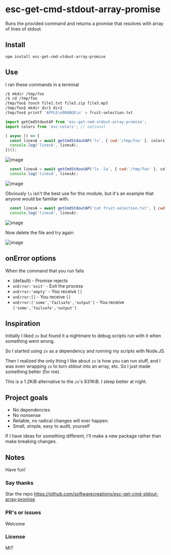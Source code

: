 # esc-get-cmd-stdout-array-promise
Runs the provided command and returns a promise that resolves with array of lines of stdout.

## Install
`npm install esc-get-cmd-stdout-array-promise`

## Use
I ran these commands in a terminal
```sh
/$ mkdir /tmp/foo
/$ cd /tmp/foo
/tmp/foo$ touch file1.txt file2.zip file3.mp3
/tmp/foo$ mkdir dir1 dir2
/tmp/foo$ printf 'APPLE\nORANGE\n' > fruit-selection.txt
```

```javascript
import getCmdStdoutAP from 'esc-get-cmd-stdout-array-promise';
import colors from 'esc-colors'; // optional

( async () => {
  const linesA = await getCmdStdoutAP('ls', { cwd:'/tmp/foo' }, colors);
  console.log('linesA', linesA);
})();
```
![image](https://github.com/user-attachments/assets/9d073807-fce1-411b-96c4-82e794fa8e38)

```JavaScript
  const linesA = await getCmdStdoutAP('ls -la', { cwd:'/tmp/foo' }, colors);
  console.log('linesA', linesA);
```
![image](https://github.com/user-attachments/assets/272a2b45-2bcb-4884-ba5d-c90c1dd8e0ea)

Obviously `ls` isn't the best use for this module, but it's an example that anyone would be familiar with.

```JavaScript
  const linesA = await getCmdStdoutAP('cat fruit-selection.txt', { cwd:'/tmp/foo', onError:['GRAPE'] }, colors);
  console.log('linesA', linesA);
```

![image](https://github.com/user-attachments/assets/97254530-aec5-43fa-a920-0ee769c1e07a)

Now delete the file and try again

![image](https://github.com/user-attachments/assets/b6bb4354-639d-43fc-a1ce-b9552a774d0d)

## onError options
When the command that you run fails
* (default) - Promise rejects
* `onError:'exit'` - Exit the process
* `onError:'empty'` - You receive `[]`
* `onError:[]` - You receive `[]`
* `onError:['some','failsafe','output']` - You receive `['some','failsafe','output']`

## Inspiration
Initially I liked `zx` but found it a nightmare to debug scripts run with it when something went wrong.

So I started using `zx` as a dependency and running my scripts with Node.JS.

Then I realized the only thing I like about `zx` is how you can run stuff, and I was even wrapping `zx` to turn stdout into an array, etc.
So I just made something better (for me).

This is a 1.2KiB alternative to the `zx`'s 831KiB. I sleep better at night.

## Project goals
* No dependencies
* No nonsense
* Reliable, no radical changes will ever happen.
* Small, simple, easy to audit, yourself

If I have ideas for something different, I'll make a new package rather than make breaking changes.

## Notes
Have fun!

### Say thanks
Star the repo
https://github.com/softwarecreations/esc-get-cmd-stdout-array-promise

### PR's or issues
Welcome

### License
MIT
